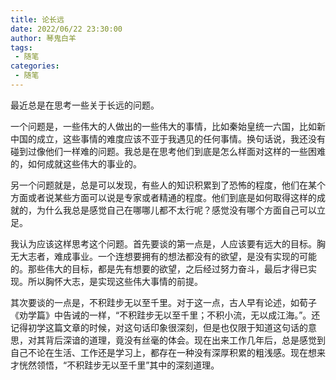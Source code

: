 ```yaml
---
title: 论长远
date: 2022/06/22 23:30:00
author: 琴鬼白羊
tags:
 - 随笔
categories:
 - 随笔
---
```


最近总是在思考一些关于长远的问题。

一个问题是，一些伟大的人做出的一些伟大的事情，比如秦始皇统一六国，比如新中国的成立，这些事情的难度应该不亚于我遇见的任何事情。换句话说，我还没有碰到过像他们一样难的问题。我总是在思考他们到底是怎么样面对这样的一些困难的，如何成就这些伟大的事业的。

另一个问题就是，总是可以发现，有些人的知识积累到了恐怖的程度，他们在某个方面或者说某些方面可以说是专家或者精通的程度。他们到底是如何取得这样的成就的，为什么我总是感觉自己在哪哪儿都不太行呢？感觉没有哪个方面自己可以立足。

我认为应该这样思考这个问题。首先要谈的第一点是，人应该要有远大的目标。胸无大志者，难成事业。一个连想要拥有的想法都没有的欲望，是没有实现的可能的。那些伟大的目标，都是先有想要的欲望，之后经过努力奋斗，最后才得已实现。所以胸怀大志，是实现这些伟大事情的前提。

其次要谈的一点是，不积跬步无以至千里。对于这一点，古人早有论述，如荀子《劝学篇》中告诫的一样，“不积跬步无以至千里；不积小流，无以成江海。”。还记得初学这篇文章的时候，对这句话印象很深刻，但是也仅限于知道这句话的意思，对其背后深谙的道理，竟没有丝毫的体会。现在出来工作几年后，总是感觉到自己不论在生活、工作还是学习上，都存在一种没有深厚积累的粗浅感。现在想来才恍然领悟，“不积跬步无以至千里”其中的深刻道理。
